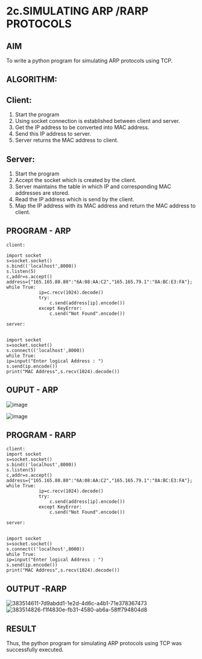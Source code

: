 # 2c.SIMULATING ARP /RARP PROTOCOLS
## AIM
To write a python program for simulating ARP protocols using TCP.
## ALGORITHM:
## Client:
1. Start the program
2. Using socket connection is established between client and server.
3. Get the IP address to be converted into MAC address.
4. Send this IP address to server.
5. Server returns the MAC address to client.
## Server:
1. Start the program
2. Accept the socket which is created by the client.
3. Server maintains the table in which IP and corresponding MAC addresses are
stored.
4. Read the IP address which is send by the client.
5. Map the IP address with its MAC address and return the MAC address to client.
## PROGRAM - ARP
```
client:

import socket 
s=socket.socket() 
s.bind(('localhost',8000)) 
s.listen(5) 
c,addr=s.accept() 
address={"165.165.80.80":"6A:08:AA:C2","165.165.79.1":"8A:BC:E3:FA"}; 
while True: 
            ip=c.recv(1024).decode() 
            try: 
                c.send(address[ip].encode()) 
            except KeyError: 
                c.send("Not Found".encode())

server:


import socket 
s=socket.socket() 
s.connect(('localhost',8000)) 
while True: 
ip=input("Enter logical Address : ") 
s.send(ip.encode())
print("MAC Address",s.recv(1024).decode())
```
## OUPUT - ARP
![image](https://github.com/user-attachments/assets/7d9abdd1-1e2d-4d6c-a4b1-71e378367473)

![image](https://github.com/user-attachments/assets/f1f4830e-fb31-4580-ab6a-58ff794804d8)

## PROGRAM - RARP
```
client:
import socket 
s=socket.socket() 
s.bind(('localhost',8000)) 
s.listen(5) 
c,addr=s.accept() 
address={"165.165.80.80":"6A:08:AA:C2","165.165.79.1":"8A:BC:E3:FA"}; 
while True: 
            ip=c.recv(1024).decode() 
            try: 
                c.send(address[ip].encode()) 
            except KeyError: 
                c.send("Not Found".encode())

server:


import socket 
s=socket.socket() 
s.connect(('localhost',8000)) 
while True: 
ip=input("Enter logical Address : ") 
s.send(ip.encode())
print("MAC Address",s.recv(1024).decode())
```
## OUTPUT -RARP
![383514611-7d9abdd1-1e2d-4d6c-a4b1-71e378367473](https://github.com/user-attachments/assets/6ace6f05-f2ad-4554-acde-46e25ae9b16b)
![383514826-f1f4830e-fb31-4580-ab6a-58ff794804d8](https://github.com/user-attachments/assets/630c9b3c-ccb8-43f3-ae06-7bb8e2309862)

## RESULT
Thus, the python program for simulating ARP protocols using TCP was successfully 
executed.
